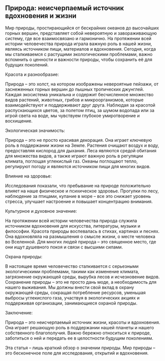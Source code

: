 ## Природа: неисчерпаемый источник вдохновения и жизни

Мир природы, простирающийся от бескрайних океанов до высочайших горных вершин, представляет собой невероятную и завораживающую систему, где все взаимосвязано и гармонично. На протяжении всей истории человечества природа играла важную роль в нашей жизни, являясь источником пищи, материалов и вдохновения. Сегодня, когда мы сталкиваемся с растущими экологическими проблемами, важно вспомнить о ценности и важности природы, чтобы сохранить её для будущих поколений.

Красота и разнообразие:

Природа – это холст, на котором изображены невероятные пейзажи, от заснеженных горных вершин до пышных тропических джунглей. Каждая экосистема уникальна и содержит бесчисленное множество видов растений, животных, грибов и микроорганизмов, которые взаимодействуют и поддерживают друг друга. Наблюдая за красотой распускающихся цветов, за полетом птиц, за шумом водопада или за игрой света на воде, мы чувствуем глубокое умиротворение и восхищение.

Экологическая значимость:

Природа – это не просто красивая декорация. Она играет ключевую роль в поддержании жизни на Земле. Растения очищают воздух и воду, предоставляя кислород для дыхания. Леса являются средой обитания для множества видов, а также играют важную роль в регуляции климата, поглощая углекислый газ. Океаны поглощают тепло, регулируют погоду и являются источником пищи для многих видов.

Влияние на здоровье:

Исследования показали, что пребывание на природе положительно влияет на наше физическое и психическое здоровье. Прогулки по лесу, наблюдение за птицами, купание в море – все это снижает уровень стресса, улучшает настроение и повышает концентрацию внимания. 

Культурное и духовное значение:

На протяжении всей истории человечества природа служила источником вдохновения для искусства, литературы, музыки и философии. Красота природы воспевалась в стихах, картинах и песнях. Она вдохновляла на размышления о смысле жизни, о месте человека во Вселенной. Для многих людей природа – это священное место, где они ищут душевного покоя и связи с высшими силами.

Охрана природы:

В настоящее время человечество сталкивается с серьезными экологическими проблемами, такими как изменение климата, загрязнение окружающей среды, вырубка лесов и исчезновение видов. Сохранение природы – это не просто дань моде, а необходимость для нашего выживания. Мы должны внести свой вклад в охрану окружающей среды, сокращая потребление ресурсов, уменьшая выбросы углекислого газа, участвуя в экологических акциях и поддерживая организации, занимающиеся охраной природы.

Заключение:

Природа – это неисчерпаемый источник жизни, красоты и вдохновения. Она играет решающую роль в поддержании нашей планеты и нашего собственного благополучия. Важно бережно относиться к природе, заботиться о ней и передать ее в целостности будущим поколениям. 

Эта статья – лишь краткий обзор о значении природы. Мир природы – это бесконечное поле для исследования, открытий и вдохновения.
